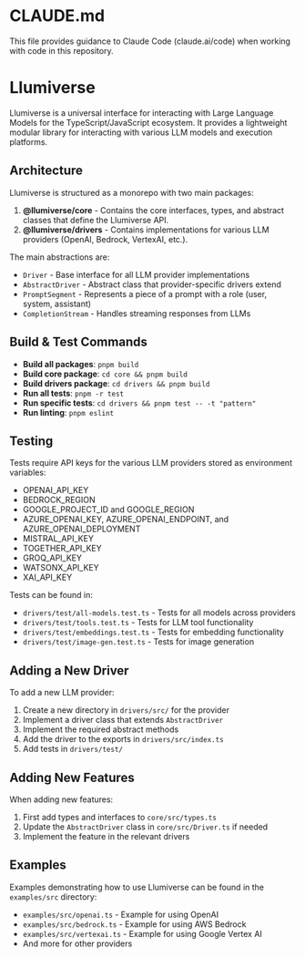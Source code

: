 # CLAUDE.md

This file provides guidance to Claude Code (claude.ai/code) when working with code in this repository.

# Llumiverse

Llumiverse is a universal interface for interacting with Large Language Models for the TypeScript/JavaScript ecosystem. It provides a lightweight modular library for interacting with various LLM models and execution platforms.

## Architecture

Llumiverse is structured as a monorepo with two main packages:

1. **@llumiverse/core** - Contains the core interfaces, types, and abstract classes that define the Llumiverse API.
2. **@llumiverse/drivers** - Contains implementations for various LLM providers (OpenAI, Bedrock, VertexAI, etc.).

The main abstractions are:
- `Driver` - Base interface for all LLM provider implementations
- `AbstractDriver` - Abstract class that provider-specific drivers extend
- `PromptSegment` - Represents a piece of a prompt with a role (user, system, assistant)
- `CompletionStream` - Handles streaming responses from LLMs

## Build & Test Commands

- **Build all packages**: `pnpm build`
- **Build core package**: `cd core && pnpm build`
- **Build drivers package**: `cd drivers && pnpm build`
- **Run all tests**: `pnpm -r test`
- **Run specific tests**: `cd drivers && pnpm test -- -t "pattern"`
- **Run linting**: `pnpm eslint`

## Testing

Tests require API keys for the various LLM providers stored as environment variables:
- OPENAI_API_KEY
- BEDROCK_REGION
- GOOGLE_PROJECT_ID and GOOGLE_REGION
- AZURE_OPENAI_KEY, AZURE_OPENAI_ENDPOINT, and AZURE_OPENAI_DEPLOYMENT
- MISTRAL_API_KEY
- TOGETHER_API_KEY
- GROQ_API_KEY
- WATSONX_API_KEY
- XAI_API_KEY

Tests can be found in:
- `drivers/test/all-models.test.ts` - Tests for all models across providers
- `drivers/test/tools.test.ts` - Tests for LLM tool functionality
- `drivers/test/embeddings.test.ts` - Tests for embedding functionality
- `drivers/test/image-gen.test.ts` - Tests for image generation

## Adding a New Driver

To add a new LLM provider:

1. Create a new directory in `drivers/src/` for the provider
2. Implement a driver class that extends `AbstractDriver`
3. Implement the required abstract methods
4. Add the driver to the exports in `drivers/src/index.ts`
5. Add tests in `drivers/test/`

## Adding New Features

When adding new features:
1. First add types and interfaces to `core/src/types.ts`
2. Update the `AbstractDriver` class in `core/src/Driver.ts` if needed
3. Implement the feature in the relevant drivers

## Examples

Examples demonstrating how to use Llumiverse can be found in the `examples/src` directory:
- `examples/src/openai.ts` - Example for using OpenAI
- `examples/src/bedrock.ts` - Example for using AWS Bedrock
- `examples/src/vertexai.ts` - Example for using Google Vertex AI
- And more for other providers